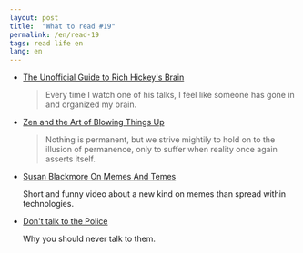 ```yaml
---
layout: post
title:  "What to read #19"
permalink: /en/read-19
tags: read life en
lang: en
---
```


- [The Unofficial Guide to Rich Hickey's Brain](http://www.flyingmachinestudios.com/programming/the-unofficial-guide-to-rich-hickeys-brain/)

  > Every time I watch one of his talks, I feel like someone has gone in and
  > organized my brain.

- [Zen and the Art of Blowing Things Up](http://www.flyingmachinestudios.com/essays/zen-joker/)

  > Nothing is permanent, but we strive mightily to hold on to the illusion of
  > permanence, only to suffer when reality once again asserts itself.

- [Susan Blackmore On Memes And Temes](https://www.ted.com/talks/susan_blackmore_on_memes_and_temes)

  Short and funny video about a new kind on memes than spread within
  technologies.

- [Don't talk to the Police](https://www.youtube.com/watch?v=d-7o9xYp7eE)

  Why you should never talk to them.
